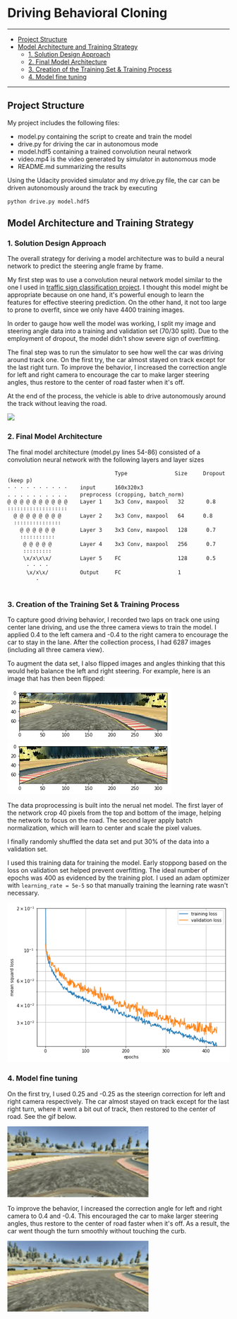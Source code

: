 # **Driving Behavioral Cloning** 


---

<!-- MarkdownTOC autolink="true" bracket="round"-->

- [Project Structure](#project-structure)
- [Model Architecture and Training Strategy](#model-architecture-and-training-strategy)
  - [1. Solution Design Approach](#1-solution-design-approach)
  - [2. Final Model Architecture](#2-final-model-architecture)
  - [3. Creation of the Training Set & Training Process](#3-creation-of-the-training-set--training-process)
  - [4. Model fine tuning](#4-model-fine-tuning)

<!-- /MarkdownTOC -->



[//]: # (Image References)

[gif1]: .writeup_img/animation.gif 
[image1]: ./writeup_img/flipped.png 
[image2]: ./writeup_img/original.png 
[image3]: ./writeup_img/training.png

[image4]: ./examples/placeholder_small.png "Recovery Image"
[image5]: ./examples/placeholder_small.png "Recovery Image"
[image6]: ./examples/placeholder_small.png "Normal Image"
[image7]: ./examples/placeholder_small.png "Flipped Image"

[traffic_sign]: https://github.com/yangliupku/traffic_sign_classification

---
## Project Structure


My project includes the following files:

* model.py containing the script to create and train the model
* drive.py for driving the car in autonomous mode
* model.hdf5 containing a trained convolution neural network 
* video.mp4 is the video generated by simulator in autonomous mode
* README.md summarizing the results

Using the Udacity provided simulator and my drive.py file, the car can be driven autonomously around the track by executing 

```
python drive.py model.hdf5
```
## Model Architecture and Training Strategy

### 1. Solution Design Approach

The overall strategy for deriving a model architecture was to build a neural network to predict the steering angle frame by frame. 

My first step was to use a convolution neural network model similar to the one I used in [traffic sign classification project][traffic_sign]. I thought this model might be appropriate because on one hand, it's powerful enough to learn the features for effective steering prediction. On the other hand, it not too large to prone to overfit, since we only have 4400 training images.

In order to gauge how well the model was working, I split my image and steering angle data into a training and validation set (70/30 split).  Due to the employment of dropout, the model didn't show severe sign of overfitting. 

The final step was to run the simulator to see how well the car was driving around track one. On the first try, the car almost stayed on track except for the last right turn. To improve the behavior, I increased the correction angle for left and right camera to encourage the car to make larger steering angles, thus restore to the center of road faster when it's off. 

At the end of the process, the vehicle is able to drive autonomously around the track without leaving the road.

<img src="./writeup_img/animation.gif" width="320"/>

### 2. Final Model Architecture

The final model architecture (model.py lines 54-86) consisted of a convolution neural network with the following layers and layer sizes  

```
                                  Type               Size     Dropout (keep p)
· · · · · · · · · ·    input      160x320x3    
. . . . . . . . . .    preprocess (cropping, batch_norm)
@ @ @ @ @ @ @ @ @ @    Layer 1    3x3 Conv, maxpool   32       0.8        
∶∶∶∶∶∶∶∶∶∶∶∶∶∶∶∶∶∶∶    
  @ @ @ @ @ @ @ @      Layer 2    3x3 Conv, maxpool   64      0.8     
  ∶∶∶∶∶∶∶∶∶∶∶∶∶∶∶     
    @ @ @ @ @ @        Layer 3    3x3 Conv, maxpool   128      0.7  
    ∶∶∶∶∶∶∶∶∶∶∶
     @ @ @ @ @         Layer 4    3x3 Conv, maxpool   256      0.7  
     ∶∶∶∶∶∶∶∶∶
     \x/x\x\x/         Layer 5    FC                  128      0.5    
      · · · ·         
      \x/x\x/          Output     FC                  1             
         ·                      
 
```

### 3. Creation of the Training Set & Training Process

To capture good driving behavior, I recorded two laps on track one using center lane driving, and use the three camera views to train the model. I applied 0.4 to the left camera and -0.4 to the right camera to encourage the car to stay in the lane. After the collection process, I had 6287 images (including all three camera view).

To augment the data set, I also flipped images and angles thinking that this would help balance the left and right steering.  For example, here is an image that has then been flipped:

![alt text][image1]
![alt text][image2]

The data proprocessing is built into the nerual net model. The first layer of the network crop 40 pixels from the top and bottom of the image, helping the network to focus on the road. The second layer apply batch normalization, which will learn to center and scale the pixel values. 


I finally randomly shuffled the data set and put 30% of the data into a validation set. 

I used this training data for training the model. Early stoppong based on the loss on validation set helped prevent overfitting. The ideal number of epochs was 400 as evidenced by the training plot.  I used an adam optimizer with `learning_rate = 5e-5` so that manually training the learning rate wasn't necessary.

![alt text][image3]

### 4. Model fine tuning

On the first try, I used 0.25 and -0.25 as the steerign correction for left and right camera respectively.  The car almost stayed on track except for the last right turn, where it went a bit out of track, then restored to the center of road. See the gif below.

<img src="./writeup_img/animation_first_try.gif" width="320"/>


To improve the behavior, I increased the correction angle for left and right camera to 0.4 and -0.4. This  encouraged the car to make larger steering angles, thus restore to the center of road faster when it's off. As a result, the car went though the turn smoothly without touching the curb.

<img src="./writeup_img/animation_final.gif" width="320"/>

